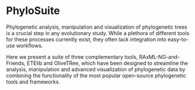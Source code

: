 # PhyloSuite

Phylogenetic analysis, manipulation and visualization of phylogenetic trees is a crucial step in any evolutionary study. While a plethora of different tools for these processes currently exist, they often lack integration into easy-to-use workflows. 

Here we present a suite of three complementary tools, RAxML-NG-and-Friends, ETElib and OliveTRee, which have been designed to streamline the analysis, manipulation and advanced visualization of phylogenetic data by combining the functionality of the most popular open-source phylogenetic tools and frameworks.
